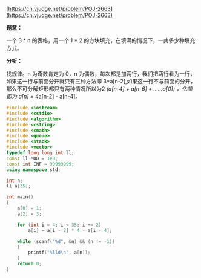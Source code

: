 [https://cn.vjudge.net/problem/POJ-2663](https://cn.vjudge.net/problem/POJ-2663)

**题意：**

一个 3 * n 的表格，用一个 1 * 2 的方块填充，在填满的情况下，一共多少种填充方式。

**分析：**

找规律。n 为奇数肯定为 0，n 为偶数，每次都是加两行，我们把两行看为一行，如果这一行与前面分开就只有三种方法即 3*a[n-2],如果这一行不与前面的分开，那么不可分解矩形都只有两种情况所以为2 *(a[n-4] + a[n-6] + ……a[0])
，化简即为 a[n] = 4*a[n-2] - a[n-4]。

```c++
#include <iostream>
#include <cstdio>
#include <algorithm>
#include <cstring>
#include <cmath>
#include <queue>
#include <stack>
#include <vector>
typedef long long int ll;
const ll MOD = 1e8;
const int INF = 99999999;
using namespace std;

int n;
ll a[35];

int main()
{
	a[0] = 1;
	a[2] = 3;

	for (int i = 4; i < 35; i += 2)
		a[i] = a[i - 2] * 4 - a[i - 4];

	while (scanf("%d", &n) && (n != -1))
	{
		printf("%lld\n", a[n]);
	}
	return 0;
}
```
